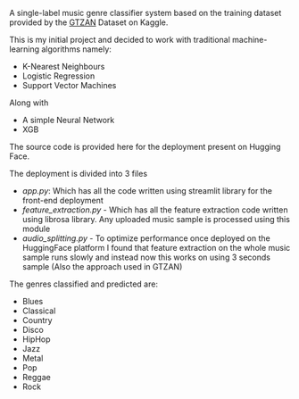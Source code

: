 A single-label music genre classifier system based on
the training dataset provided by the [GTZAN](https://www.kaggle.com/datasets/andradaolteanu/gtzan-dataset-music-genre-classification) 
Dataset on Kaggle.

This is my initial project and decided to work with traditional machine-learning
algorithms namely:

- K-Nearest Neighbours
- Logistic Regression
- Support Vector Machines

Along with

- A simple Neural Network
- XGB

The source code is provided here for the deployment present on 
Hugging Face.

The deployment is divided into 3 files

- *app.py*: Which has all the code written using streamlit library for the front-end deployment
- *feature_extraction.py* - Which has all the feature extraction code written using librosa library. Any uploaded music sample is processed using this module 
- *audio_splitting.py* - To optimize performance once deployed on the HuggingFace platform I found that feature extraction on the whole music sample runs slowly and instead now this works on using 3 seconds sample (Also the approach used in GTZAN)

The genres classified and predicted are:
- Blues 
- Classical 
- Country 
- Disco 
- HipHop 
- Jazz
- Metal 
- Pop 
- Reggae 
- Rock